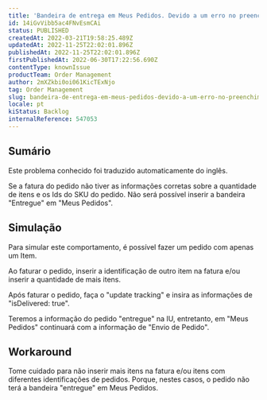 ```yaml
---
title: 'Bandeira de entrega em Meus Pedidos. Devido a um erro no preenchimento da Nota Fiscal.'
id: 14iGvVibb5ac4FNvEsmCAi
status: PUBLISHED
createdAt: 2022-03-21T19:58:25.489Z
updatedAt: 2022-11-25T22:02:01.896Z
publishedAt: 2022-11-25T22:02:01.896Z
firstPublishedAt: 2022-06-30T17:22:56.690Z
contentType: knownIssue
productTeam: Order Management
author: 2mXZkbi0oi061KicTExNjo
tag: Order Management
slug: bandeira-de-entrega-em-meus-pedidos-devido-a-um-erro-no-preenchimento-da-nota-fiscal
locale: pt
kiStatus: Backlog
internalReference: 547053
---
```


## Sumário

<div class="alert alert-info">
  <p>Este problema conhecido foi traduzido automaticamente do inglês.</p>
</div>



Se a fatura do pedido não tiver as informações corretas sobre a quantidade de itens e os Ids do SKU do pedido. Não será possível inserir a bandeira "Entregue" em "Meus Pedidos".




## Simulação



Para simular este comportamento, é possível fazer um pedido com apenas um Item.

Ao faturar o pedido, inserir a identificação de outro item na fatura e/ou inserir a quantidade de mais itens.

Após faturar o pedido, faça o "update tracking" e insira as informações de "isDelivered: true".

Teremos a informação do pedido "entregue" na IU, entretanto, em "Meus Pedidos" continuará com a informação de "Envio de Pedido".




## Workaround



Tome cuidado para não inserir mais itens na fatura e/ou itens com diferentes identificações de pedidos. Porque, nestes casos, o pedido não terá a bandeira "entregue" em Meus Pedidos.

